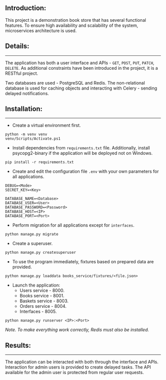 ## Introduction:

This project is a demonstration book store that has several functional features. To ensure high availability and scalability of the system, microservices architecture is used.

## Details:

---

The application has both a user interface and APIs - `GET`, `POST`, `PUT`, `PATCH`, `DELETE`. As additional constraints have been introduced in the project, it is a RESTful project.

Two databases are used - PostgreSQL and Redis. The non-relational database is used for caching objects and interacting with Celery - sending delayed notifications.

## Installation:

---

* Create a virtual environment first.

```
python -m venv venv
venv/Scripts/Activate.ps1
```

* Install dependencies from `requirements.txt` file. Additionally, install psycopg2-binary if the application will be deployed not on Windows.

```
pip install -r requirements.txt
```

* Create and edit the configuration file `.env` with your own parameters for all applications.

```
DEBUG=<Mode>
SECRET_KEY=<Key>

DATABASE_NAME=<Database>
DATABASE_USER=<User>
DATABASE_PASSWORD=<Password>
DATABASE_HOST=<IP>
DATABASE_PORT=<Port>
```

* Perform migration for all applications except for `interfaces`.

```
python manage.py migrate
```

* Create a superuser.

```
python manage.py createsuperuser
```

* To use the program immediately, fixtures based on prepared data are provided.

```
python manage.py loaddata books_service/fixtures/<file.json>
```

* Launch the application:
    - Users service - 8000.
    - Books service - 8001.
    - Baskets service - 8003.
    - Orders service - 8004.
    - Interfaces - 8005.

```
python manage.py runserver <IP>:<Port>
```

*Note. To make everything work correctly, Redis must also be installed.*

## Results:

---

The application can be interacted with both through the interface and APIs. Interaction for admin users is provided to create delayed tasks. The API available for the admin user is protected from regular user requests.
